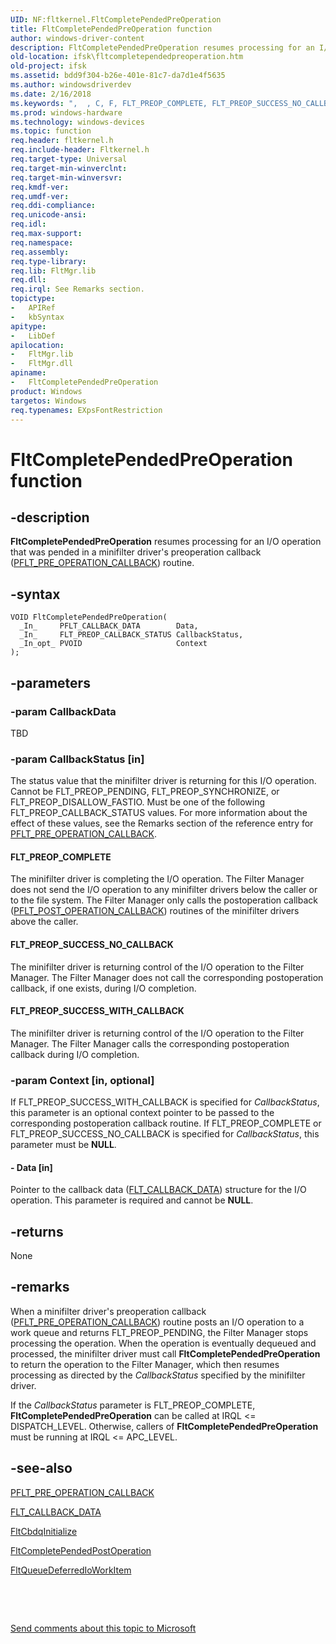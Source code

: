 ```yaml
---
UID: NF:fltkernel.FltCompletePendedPreOperation
title: FltCompletePendedPreOperation function
author: windows-driver-content
description: FltCompletePendedPreOperation resumes processing for an I/O operation that was pended in a minifilter driver's preoperation callback (PFLT_PRE_OPERATION_CALLBACK) routine.
old-location: ifsk\fltcompletependedpreoperation.htm
old-project: ifsk
ms.assetid: bdd9f304-b26e-401e-81c7-da7d1e4f5635
ms.author: windowsdriverdev
ms.date: 2/16/2018
ms.keywords: ",  , C, F, FLT_PREOP_COMPLETE, FLT_PREOP_SUCCESS_NO_CALLBACK, FLT_PREOP_SUCCESS_WITH_CALLBACK, FltApiRef_a_to_d_170adc13-ea3d-4346-99b2-85d5c1c464b8.xml, FltCompletePendedPreOperation, FltCompletePendedPreOperation routine [Installable File System Drivers], O, P, a, d, e, fltkernel/FltCompletePendedPreOperation, i, ifsk.fltcompletependedpreoperation, l, m, n, o, p, r, t"
ms.prod: windows-hardware
ms.technology: windows-devices
ms.topic: function
req.header: fltkernel.h
req.include-header: Fltkernel.h
req.target-type: Universal
req.target-min-winverclnt: 
req.target-min-winversvr: 
req.kmdf-ver: 
req.umdf-ver: 
req.ddi-compliance: 
req.unicode-ansi: 
req.idl: 
req.max-support: 
req.namespace: 
req.assembly: 
req.type-library: 
req.lib: FltMgr.lib
req.dll: 
req.irql: See Remarks section.
topictype:
-	APIRef
-	kbSyntax
apitype:
-	LibDef
apilocation:
-	FltMgr.lib
-	FltMgr.dll
apiname:
-	FltCompletePendedPreOperation
product: Windows
targetos: Windows
req.typenames: EXpsFontRestriction
---
```


# FltCompletePendedPreOperation function


## -description


<b>FltCompletePendedPreOperation</b> resumes processing for an I/O operation that was pended in a minifilter driver's preoperation callback (<a href="..\fltkernel\nc-fltkernel-pflt_pre_operation_callback.md">PFLT_PRE_OPERATION_CALLBACK</a>) routine. 


## -syntax


````
VOID FltCompletePendedPreOperation(
  _In_     PFLT_CALLBACK_DATA        Data,
  _In_     FLT_PREOP_CALLBACK_STATUS CallbackStatus,
  _In_opt_ PVOID                     Context
);
````


## -parameters




### -param CallbackData

TBD


### -param CallbackStatus [in]

The status value that the minifilter driver is returning for this I/O operation. Cannot be FLT_PREOP_PENDING, FLT_PREOP_SYNCHRONIZE, or FLT_PREOP_DISALLOW_FASTIO. Must be one of the following FLT_PREOP_CALLBACK_STATUS values. For more information about the effect of these values, see the Remarks section of the reference entry for <a href="..\fltkernel\nc-fltkernel-pflt_pre_operation_callback.md">PFLT_PRE_OPERATION_CALLBACK</a>. 



#### FLT_PREOP_COMPLETE

The minifilter driver is completing the I/O operation. The Filter Manager does not send the I/O operation to any minifilter drivers below the caller or to the file system. The Filter Manager only calls the postoperation callback (<a href="..\fltkernel\nc-fltkernel-pflt_post_operation_callback.md">PFLT_POST_OPERATION_CALLBACK</a>) routines of the minifilter drivers above the caller. 



#### FLT_PREOP_SUCCESS_NO_CALLBACK

The minifilter driver is returning control of the I/O operation to the Filter Manager. The Filter Manager does not call the corresponding postoperation callback, if one exists, during I/O completion. 



#### FLT_PREOP_SUCCESS_WITH_CALLBACK

The minifilter driver is returning control of the I/O operation to the Filter Manager. The Filter Manager calls the corresponding postoperation callback during I/O completion. 


### -param Context [in, optional]

If FLT_PREOP_SUCCESS_WITH_CALLBACK is specified for <i>CallbackStatus</i>, this parameter is an optional context pointer to be passed to the corresponding postoperation callback routine. If FLT_PREOP_COMPLETE or FLT_PREOP_SUCCESS_NO_CALLBACK is specified for <i>CallbackStatus</i>, this parameter must be <b>NULL</b>. 


#### - Data [in]

Pointer to the callback data (<a href="..\fltkernel\ns-fltkernel-_flt_callback_data.md">FLT_CALLBACK_DATA</a>) structure for the I/O operation. This parameter is required and cannot be <b>NULL</b>. 


## -returns



None 




## -remarks



When a minifilter driver's preoperation callback (<a href="..\fltkernel\nc-fltkernel-pflt_pre_operation_callback.md">PFLT_PRE_OPERATION_CALLBACK</a>) routine posts an I/O operation to a work queue and returns FLT_PREOP_PENDING, the Filter Manager stops processing the operation. When the operation is eventually dequeued and processed, the minifilter driver must call <b>FltCompletePendedPreOperation</b> to return the operation to the Filter Manager, which then resumes processing as directed by the <i>CallbackStatus</i> specified by the minifilter driver. 

If the <i>CallbackStatus</i> parameter is FLT_PREOP_COMPLETE, <b>FltCompletePendedPreOperation</b> can be called at IRQL &lt;= DISPATCH_LEVEL. Otherwise, callers of <b>FltCompletePendedPreOperation</b> must be running at IRQL &lt;= APC_LEVEL. 




## -see-also

<a href="..\fltkernel\nc-fltkernel-pflt_pre_operation_callback.md">PFLT_PRE_OPERATION_CALLBACK</a>



<a href="..\fltkernel\ns-fltkernel-_flt_callback_data.md">FLT_CALLBACK_DATA</a>



<a href="..\fltkernel\nf-fltkernel-fltcbdqinitialize.md">FltCbdqInitialize</a>



<a href="..\fltkernel\nf-fltkernel-fltcompletependedpostoperation.md">FltCompletePendedPostOperation</a>



<a href="..\fltkernel\nf-fltkernel-fltqueuedeferredioworkitem.md">FltQueueDeferredIoWorkItem</a>



 

 

<a href="mailto:wsddocfb@microsoft.com?subject=Documentation%20feedback [ifsk\ifsk]:%20FltCompletePendedPreOperation routine%20 RELEASE:%20(2/16/2018)&amp;body=%0A%0APRIVACY STATEMENT%0A%0AWe use your feedback to improve the documentation. We don't use your email address for any other purpose, and we'll remove your email address from our system after the issue that you're reporting is fixed. While we're working to fix this issue, we might send you an email message to ask for more info. Later, we might also send you an email message to let you know that we've addressed your feedback.%0A%0AFor more info about Microsoft's privacy policy, see http://privacy.microsoft.com/en-us/default.aspx." title="Send comments about this topic to Microsoft">Send comments about this topic to Microsoft</a>

